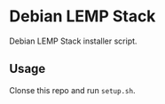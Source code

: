 # Debian LEMP Stack

Debian LEMP Stack installer script.

## Usage

Clonse this repo and run `setup.sh`.